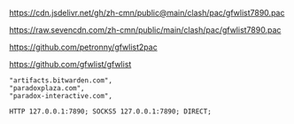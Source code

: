 https://cdn.jsdelivr.net/gh/zh-cmn/public@main/clash/pac/gfwlist7890.pac

https://raw.sevencdn.com/zh-cmn/public/main/clash/pac/gfwlist7890.pac

https://github.com/petronny/gfwlist2pac

https://github.com/gfwlist/gfwlist

~~~
"artifacts.bitwarden.com",
"paradoxplaza.com",
"paradox-interactive.com",
~~~

~~~
HTTP 127.0.0.1:7890; SOCKS5 127.0.0.1:7890; DIRECT;
~~~
